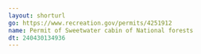```yaml
---
layout: shorturl
go: https://www.recreation.gov/permits/4251912
name: Permit of Sweetwater cabin of National forests
dt: 240430134936
---
```

